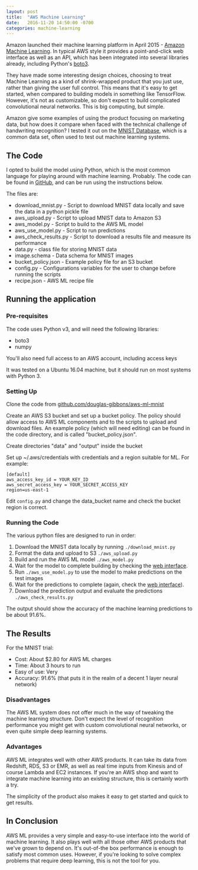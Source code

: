 ```yaml
---
layout: post
title:  "AWS Machine Learning"
date:   2016-11-20 14:50:00 -0700
categories: machine-learning
---
```


Amazon launched their machine learning platform in April 2015 - [Amazon Machine Learning](https://aws.amazon.com/machine-learning/).  In typical AWS style it provides a point-and-click web interface as well as an API, which has been integrated into several libraries already, including Python's [boto3](https://boto3.readthedocs.io/en/latest/reference/services/machinelearning.html).

They have made some interesting design choices, choosing to treat Machine Learning as a kind of shrink-wrapped product that you just use, rather than giving the user full control. This means that it's easy to get started, when compared to building models in something like TensorFlow. However, it's not as customizable, so don't expect to build complicated convolutional neural networks. This is big computing, but simple.

Amazon give some examples of using the product focusing on marketing data, but how does it compare when faced with the technical challenge of handwriting recognition?  I tested it out on the [MNIST Database](http://yann.lecun.com/exdb/mnist/), which is a common data set, often used to test out machine learning systems.

## The Code

I opted to build the model using Python, which is the most common language for playing around with machine learning. Probably. The code can be found in [GitHub](https://github.com/douglas-gibbons/aws-ml-mnist), and can be run using the instructions below.

The files are:

* download_mnist.py - Script to download MNIST data locally and save the data in a python pickle file
* aws_upload.py - Script to upload MNIST data to Amazon S3
* aws_model.py - Script to build to the AWS ML model
* aws_use_model.py - Script to run predictions
* aws_check_results.py - Script to download a results file and measure its performance
* data.py - class file for storing MNIST data
* image.schema - Data schema for MNIST images
* bucket_policy.json - Example policy file for an S3 bucket
* config.py - Configurations variables for the user to change before running the scripts
* recipe.json - AWS ML recipe file


## Running the application

### Pre-requisites

The code uses Python v3, and will need the following libraries:

* boto3
* numpy

You'll also need full access to an AWS account, including access keys

It was tested on a Ubuntu 16.04 machine, but it should run on most systems with Python 3.

### Setting Up

Clone the code from [github.com/douglas-gibbons/aws-ml-mnist](https://github.com/douglas-gibbons/aws-ml-mnist)

Create an AWS S3 bucket and set up a bucket policy. The policy should allow access to AWS ML components and to the scripts to upload and download files. An example policy (which will need editing) can be found in the code directory, and is called "bucket_policy.json".

Create directories "data" and "output" inside the bucket

Set up ~/.aws/credentials with credentials and a region suitable for ML. For example:


    [default]
    aws_access_key_id = YOUR_KEY_ID
    aws_secret_access_key = YOUR_SECRET_ACCESS_KEY
    region=us-east-1
    

Edit ```config.py``` and change the data_bucket name and check the bucket region is correct.

### Running the Code

The various python files are designed to run in order:

1. Download the MNIST data locally by running ```./download_mnist.py```
1. Format the data and upload to S3 ```./aws_upload.py```
1. Build and run the AWS ML model ```./aws_model.py```
1. Wait for the model to complete building by checking the [web interface](https://console.aws.amazon.com/machinelearning/home?region=us-east-1#/).
1. Run ```./aws_use_model.py``` to use the model to make predictions on the test images
1. Wait for the predictions to complete (again, check the [web interface](https://console.aws.amazon.com/machinelearning/home?region=us-east-1#/)).
1. Download the prediction output and evaluate the predictions ```./aws_check_results.py```

The output should show the accuracy of the machine learning predictions to be about 91.6%.

## The Results

For the MNIST trial:

* Cost: About $2.80 for AWS ML charges
* Time: About 3 hours to run
* Easy of use: Very
* Accuracy: 91.6%  (that puts it in the realm of a decent 1 layer neural network)

### Disadvantages

The AWS ML system does not offer much in the way of tweaking the machine learning structure. Don't expect the level of recognition performance you might get with custom convolutional neural networks, or even quite simple deep learning systems.

### Advantages

AWS ML integrates well with other AWS products. It can take its data from Redshift, RDS, S3 or EMR, as well as real time inputs from Kinesis and of course Lambda and EC2 instances.  If you're an AWS shop and want to integrate machine learning into an existing structure, this is certainly worth a try.

The simplicity of the product also makes it easy to get started and quick to get results.


## In Conclusion

AWS ML provides a very simple and easy-to-use interface into the world of machine learning. It also plays well with all those other AWS products that we've grown to depend on. It's out-of-the box performance is enough to satisfy most common uses. However, if you're looking to solve complex problems that require deep learning, this is not the tool for you.
